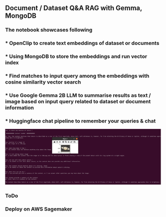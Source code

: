 ## Document / Dataset Q&A  RAG with Gemma, MongoDB ##

### The notebook showcases following ###
### * OpenClip to create text embeddings of dataset or documents ###
### * Using MongoDB to store the embeddings and run vector index ###
### * Find matches to input query among the embeddings with cosine similarity vector search ###
### * Use Google Gemma 2B LLM to summarise results as text / image based on input query related to dataset or document information ###
### * Huggingface chat pipeline to remember your queries & chat ###

![output.png](output.png)

### ToDo ###
### Deploy on AWS Sagemaker ###